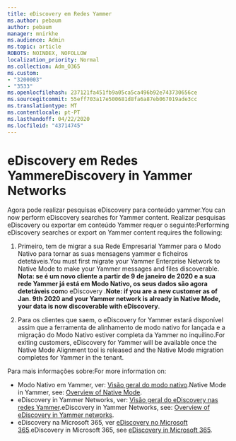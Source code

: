```yaml
---
title: eDiscovery em Redes Yammer
ms.author: pebaum
author: pebaum
manager: mnirkhe
ms.audience: Admin
ms.topic: article
ROBOTS: NOINDEX, NOFOLLOW
localization_priority: Normal
ms.collection: Adm_O365
ms.custom:
- "3200003"
- "3533"
ms.openlocfilehash: 237121fa451fb9a05ca5ca496b92e743730656ce
ms.sourcegitcommit: 55eff703a17e500681d8fa6a87eb067019ade3cc
ms.translationtype: MT
ms.contentlocale: pt-PT
ms.lasthandoff: 04/22/2020
ms.locfileid: "43714745"
---
```

# <a name="ediscovery-in-yammer-networks"></a><span data-ttu-id="f951c-102">eDiscovery em Redes Yammer</span><span class="sxs-lookup"><span data-stu-id="f951c-102">eDiscovery in Yammer Networks</span></span>

<span data-ttu-id="f951c-103">Agora pode realizar pesquisas eDiscovery para conteúdo yammer.</span><span class="sxs-lookup"><span data-stu-id="f951c-103">You can now perform eDiscovery searches for Yammer content.</span></span>  <span data-ttu-id="f951c-104">Realizar pesquisas eDiscovery ou exportar em conteúdo Yammer requer o seguinte:</span><span class="sxs-lookup"><span data-stu-id="f951c-104">Performing eDiscovery searches or export on Yammer content requires the following:</span></span>

1. <span data-ttu-id="f951c-105">Primeiro, tem de migrar a sua Rede Empresarial Yammer para o Modo Nativo para tornar as suas mensagens yammer e ficheiros detetáveis.</span><span class="sxs-lookup"><span data-stu-id="f951c-105">You must first migrate your Yammer Enterprise Network to Native Mode to make your Yammer messages and files discoverable.</span></span> <span data-ttu-id="f951c-106">**Nota: se é um novo cliente a partir de 9 de janeiro de 2020 e a sua rede Yammer já está em Modo Nativo, os seus dados são agora detetáveis com**o eDiscovery .</span><span class="sxs-lookup"><span data-stu-id="f951c-106">**Note: if you are a new customer as of Jan. 9th 2020 and your Yammer network is already in Native Mode, your data is now discoverable with eDiscovery**.</span></span>

2. <span data-ttu-id="f951c-107">Para os clientes que saem, o eDiscovery for Yammer estará disponível assim que a ferramenta de alinhamento de modo nativo for lançada e a migração do Modo Nativo estiver completa da Yammer no inquilino.</span><span class="sxs-lookup"><span data-stu-id="f951c-107">For exiting customers, eDiscovery for Yammer will be available once the Native Mode Alignment tool is released and the Native Mode migration completes for Yammer in the tenant.</span></span>

<span data-ttu-id="f951c-108">Para mais informações sobre:</span><span class="sxs-lookup"><span data-stu-id="f951c-108">For more information on:</span></span>

- <span data-ttu-id="f951c-109">Modo Nativo em Yammer, ver: [Visão geral do modo nativo](https://docs.microsoft.com/yammer/configure-your-yammer-network/overview-native-mode).</span><span class="sxs-lookup"><span data-stu-id="f951c-109">Native Mode in Yammer, see: [Overview of Native Mode](https://docs.microsoft.com/yammer/configure-your-yammer-network/overview-native-mode).</span></span>
- <span data-ttu-id="f951c-110">eDiscovery in Yammer Networks, ver: [Visão geral do eDiscovery nas redes Yammer](https://docs.microsoft.com/yammer/manage-security-and-compliance/overview-of-ediscovery).</span><span class="sxs-lookup"><span data-stu-id="f951c-110">eDiscovery in Yammer Networks, see: [Overview of eDiscovery in Yammer networks](https://docs.microsoft.com/yammer/manage-security-and-compliance/overview-of-ediscovery).</span></span>
- <span data-ttu-id="f951c-111">eDiscovery na Microsoft 365, ver [eDiscovery no Microsoft 365](https://docs.microsoft.com/microsoft-365/compliance/ediscovery).</span><span class="sxs-lookup"><span data-stu-id="f951c-111">eDiscovery in Microsoft  365, see [eDiscovery in Microsoft 365](https://docs.microsoft.com/microsoft-365/compliance/ediscovery).</span></span>
